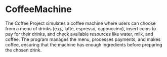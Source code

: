# CoffeeMachine
The Coffee Project simulates a coffee machine where users can choose from a menu of drinks (e.g., latte, espresso, cappuccino), insert coins to pay for their drinks, and check available resources like water, milk, and coffee. The program manages the menu, processes payments, and makes coffee, ensuring that the machine has enough ingredients before preparing the chosen drink.
